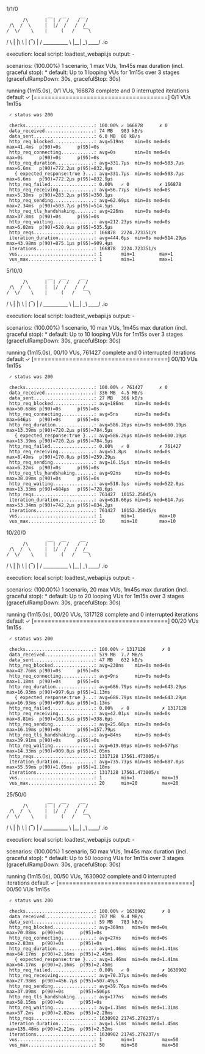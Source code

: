 1/1/0
	

          /\      |‾‾| /‾‾/   /‾‾/
     /\  /  \     |  |/  /   /  /
    /  \/    \    |     (   /   ‾‾\
   /          \   |  |\  \ |  (‾)  |
  / __________ \  |__| \__\ \_____/ .io

  execution: local
     script: loadtest_webapi.js
     output: -

  scenarios: (100.00%) 1 scenario, 1 max VUs, 1m45s max duration (incl. graceful stop):
           * default: Up to 1 looping VUs for 1m15s over 3 stages (gracefulRampDown: 30s, gracefulStop: 30s)


running (1m15.0s), 0/1 VUs, 166878 complete and 0 interrupted iterations
default ✓ [======================================] 0/1 VUs  1m15s

     ✓ status was 200

     checks.........................: 100.00% ✓ 166878      ✗ 0
     data_received..................: 74 MB   983 kB/s
     data_sent......................: 6.0 MB  80 kB/s
     http_req_blocked...............: avg=519ns    min=0s med=0s       max=41.4ms  p(90)=0s      p(95)=0s
     http_req_connecting............: avg=0s       min=0s med=0s       max=0s      p(90)=0s      p(95)=0s
     http_req_duration..............: avg=331.7µs  min=0s med=503.7µs  max=6.6ms   p(90)=772.2µs p(95)=832.9µs
       { expected_response:true }...: avg=331.7µs  min=0s med=503.7µs  max=6.6ms   p(90)=772.2µs p(95)=832.9µs
     http_req_failed................: 0.00%   ✓ 0           ✗ 166878
     http_req_receiving.............: avg=56.77µs  min=0s med=0s       max=5.38ms  p(90)=283.2µs p(95)=350.1µs
     http_req_sending...............: avg=62.69µs  min=0s med=0s       max=2.34ms  p(90)=503.7µs p(95)=514.5µs
     http_req_tls_handshaking.......: avg=226ns    min=0s med=0s       max=37.8ms  p(90)=0s      p(95)=0s
     http_req_waiting...............: avg=212.23µs min=0s med=0s       max=6.02ms  p(90)=520.9µs p(95)=535.5µs
     http_reqs......................: 166878  2224.723351/s
     iteration_duration.............: avg=444.6µs  min=0s med=514.29µs max=43.98ms p(90)=875.1µs p(95)=909.4µs
     iterations.....................: 166878  2224.723351/s
     vus............................: 1       min=1         max=1
     vus_max........................: 1       min=1         max=1

	
5/10/0


          /\      |‾‾| /‾‾/   /‾‾/
     /\  /  \     |  |/  /   /  /
    /  \/    \    |     (   /   ‾‾\
   /          \   |  |\  \ |  (‾)  |
  / __________ \  |__| \__\ \_____/ .io

  execution: local
     script: loadtest_webapi.js
     output: -

  scenarios: (100.00%) 1 scenario, 10 max VUs, 1m45s max duration (incl. graceful stop):
           * default: Up to 10 looping VUs for 1m15s over 3 stages (gracefulRampDown: 30s, gracefulStop: 30s)


running (1m15.0s), 00/10 VUs, 761427 complete and 0 interrupted iterations
default ✓ [======================================] 00/10 VUs  1m15s

     ✓ status was 200

     checks.........................: 100.00% ✓ 761427      ✗ 0
     data_received..................: 336 MB  4.5 MB/s
     data_sent......................: 27 MB   366 kB/s
     http_req_blocked...............: avg=186ns    min=0s med=0s       max=50.68ms p(90)=0s      p(95)=0s
     http_req_connecting............: avg=5ns      min=0s med=0s       max=646µs   p(90)=0s      p(95)=0s
     http_req_duration..............: avg=586.26µs min=0s med=600.19µs max=13.39ms p(90)=720.2µs p(95)=784.5µs
       { expected_response:true }...: avg=586.26µs min=0s med=600.19µs max=13.39ms p(90)=720.2µs p(95)=784.5µs
     http_req_failed................: 0.00%   ✓ 0           ✗ 761427
     http_req_receiving.............: avg=51.8µs   min=0s med=0s       max=8.49ms  p(90)=170.8µs p(95)=259.29µs
     http_req_sending...............: avg=16.15µs  min=0s med=0s       max=6.22ms  p(90)=0s      p(95)=0s
     http_req_tls_handshaking.......: avg=92ns     min=0s med=0s       max=38.09ms p(90)=0s      p(95)=0s
     http_req_waiting...............: avg=518.3µs  min=0s med=522.8µs  max=13.33ms p(90)=684µs   p(95)=728.6µs
     http_reqs......................: 761427  10152.25045/s
     iteration_duration.............: avg=618.66µs min=0s med=614.7µs  max=53.34ms p(90)=742.2µs p(95)=834.2µs
     iterations.....................: 761427  10152.25045/s
     vus............................: 1       min=1         max=10
     vus_max........................: 10      min=10        max=10

10/20/0


          /\      |‾‾| /‾‾/   /‾‾/
     /\  /  \     |  |/  /   /  /
    /  \/    \    |     (   /   ‾‾\
   /          \   |  |\  \ |  (‾)  |
  / __________ \  |__| \__\ \_____/ .io

  execution: local
     script: loadtest_webapi.js
     output: -

  scenarios: (100.00%) 1 scenario, 20 max VUs, 1m45s max duration (incl. graceful stop):
           * default: Up to 20 looping VUs for 1m15s over 3 stages (gracefulRampDown: 30s, gracefulStop: 30s)


running (1m15.0s), 00/20 VUs, 1317128 complete and 0 interrupted iterations
default ✓ [======================================] 00/20 VUs  1m15s

     ✓ status was 200

     checks.........................: 100.00% ✓ 1317128      ✗ 0
     data_received..................: 579 MB  7.7 MB/s
     data_sent......................: 47 MB   632 kB/s
     http_req_blocked...............: avg=230ns    min=0s med=0s       max=42.76ms p(90)=0s      p(95)=0s
     http_req_connecting............: avg=9ns      min=0s med=0s       max=1.18ms  p(90)=0s      p(95)=0s
     http_req_duration..............: avg=686.79µs min=0s med=643.29µs max=16.93ms p(90)=997.6µs p(95)=1.13ms
       { expected_response:true }...: avg=686.79µs min=0s med=643.29µs max=16.93ms p(90)=997.6µs p(95)=1.13ms
     http_req_failed................: 0.00%   ✓ 0            ✗ 1317128
     http_req_receiving.............: avg=42.01µs  min=0s med=0s       max=8.81ms  p(90)=161.5µs p(95)=338.6µs
     http_req_sending...............: avg=25.68µs  min=0s med=0s       max=16.19ms p(90)=0s      p(95)=157.79µs
     http_req_tls_handshaking.......: avg=84ns     min=0s med=0s       max=39.91ms p(90)=0s      p(95)=0s
     http_req_waiting...............: avg=619.09µs min=0s med=577µs    max=14.33ms p(90)=909.8µs p(95)=1.05ms
     http_reqs......................: 1317128 17561.473005/s
     iteration_duration.............: avg=735.73µs min=0s med=687.8µs  max=55.59ms p(90)=1.05ms  p(95)=1.18ms
     iterations.....................: 1317128 17561.473005/s
     vus............................: 1       min=1          max=19
     vus_max........................: 20      min=20         max=20


	 
25/50/0

          /\      |‾‾| /‾‾/   /‾‾/
     /\  /  \     |  |/  /   /  /
    /  \/    \    |     (   /   ‾‾\
   /          \   |  |\  \ |  (‾)  |
  / __________ \  |__| \__\ \_____/ .io

  execution: local
     script: loadtest_webapi.js
     output: -

  scenarios: (100.00%) 1 scenario, 50 max VUs, 1m45s max duration (incl. graceful stop):
           * default: Up to 50 looping VUs for 1m15s over 3 stages (gracefulRampDown: 30s, gracefulStop: 30s)


running (1m15.0s), 00/50 VUs, 1630902 complete and 0 interrupted iterations
default ✓ [======================================] 00/50 VUs  1m15s

     ✓ status was 200

     checks.........................: 100.00% ✓ 1630902      ✗ 0
     data_received..................: 707 MB  9.4 MB/s
     data_sent......................: 59 MB   783 kB/s
     http_req_blocked...............: avg=369ns   min=0s med=0s     max=70.08ms  p(90)=0s      p(95)=0s
     http_req_connecting............: avg=27ns    min=0s med=0s     max=2.83ms   p(90)=0s      p(95)=0s
     http_req_duration..............: avg=1.46ms  min=0s med=1.41ms max=64.17ms  p(90)=2.16ms  p(95)=2.45ms
       { expected_response:true }...: avg=1.46ms  min=0s med=1.41ms max=64.17ms  p(90)=2.16ms  p(95)=2.45ms
     http_req_failed................: 0.00%   ✓ 0            ✗ 1630902
     http_req_receiving.............: avg=70.37µs min=0s med=0s     max=27.98ms  p(90)=456.7µs p(95)=507.49µs
     http_req_sending...............: avg=39.76µs min=0s med=0s     max=37.09ms  p(90)=0s      p(95)=506µs
     http_req_tls_handshaking.......: avg=177ns   min=0s med=0s     max=58.15ms  p(90)=0s      p(95)=0s
     http_req_waiting...............: avg=1.35ms  min=0s med=1.31ms max=57.2ms   p(90)=2.02ms  p(95)=2.28ms
     http_reqs......................: 1630902 21745.276237/s
     iteration_duration.............: avg=1.51ms  min=0s med=1.45ms max=135.48ms p(90)=2.21ms  p(95)=2.52ms
     iterations.....................: 1630902 21745.276237/s
     vus............................: 1       min=1          max=50
     vus_max........................: 50      min=50         max=50